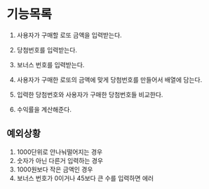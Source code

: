 # 기능목록

1.  사용자가 구매할 로또 금액을 입력받는다.

2.  당첨번호를 입력받는다.

3.  보너스 번호를 입력받는다.
4.  사용자가 구매한 로또의 금액에 맞게 당첨번호를 만들어서 배열에 담는다.
5.  입력한 당첨번호와 사용자가 구매한 당첨번호들 비교한다.
6.  수익률을 계산해준다.

## 예외상황

1. 1000단위로 안나눠떨어지는 경우
2. 숫자가 아닌 다른거 입력하는 경우
3. 1000원보다 작은 금액인 경우
4. 보너스 번호가 0이거나 45보다 큰 수를 입력하면 에러
